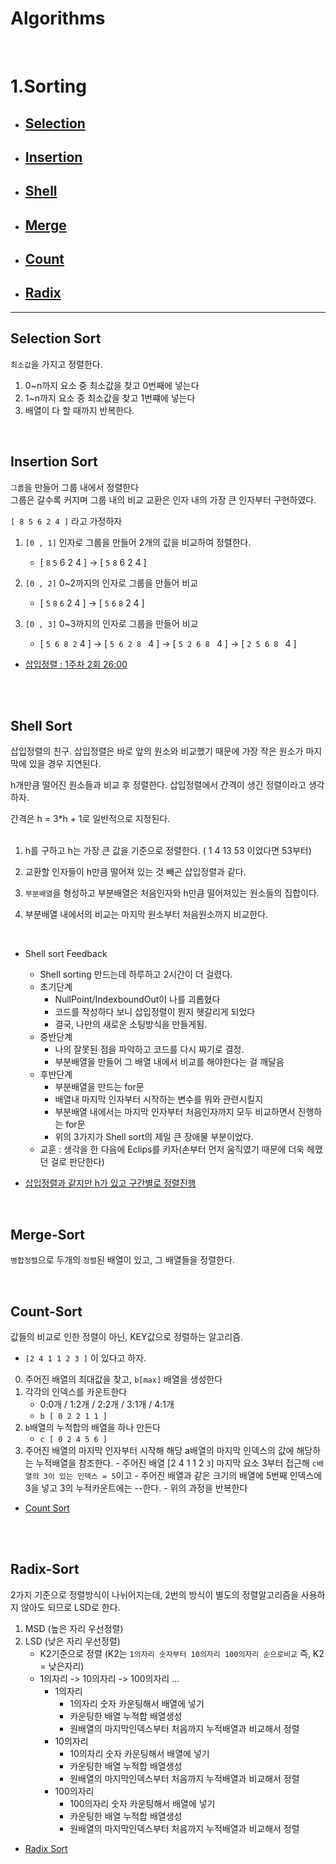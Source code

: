 # Algorithms

 <br>

# 1.Sorting

- ## [Selection](#Selection-Sort)
- ## [Insertion](#Insertion-Sort)
- ## [Shell](#Shell-Sort)

- ## [Merge](#Merge-Sort)
- ## [Count](#Count-Sort)
- ## [Radix](#Radix-Sort)

---

## Selection Sort

`최소값`을 가지고 정렬한다.<br>

1. 0~n까지 요소 중 최소값을 찾고 0번째에 넣는다
2. 1~n까지 요소 중 최소값을 찾고 1번쨰에 넣는다
3. 배열이 다 할 때까지 반복한다.

<br>

## Insertion Sort

`그룹`을 만들어 그룹 내에서 정렬한다<br>
그룹은 갈수록 커지며 그룹 내의 비교 교환은 인자 내의 가장 큰 인자부터 구현하였다.<br>

`[ 8 5 6 2 4 ]` 라고 가정하자

1. `[0 , 1]` 인자로 그룹을 만들어 2개의 값을 비교하여 정렬한다.

   - [ `8` `5` 6 2 4 ] -> [ `5` `8` 6 2 4 ]

2. `[0 , 2]` 0~2까지의 인자로 그룹을 만들어 비교

   - [ `5` `8` `6` 2 4 ] -> [ `5` `6` `8` 2 4 ]

3. `[0 , 3]` 0~3까지의 인자로 그룹을 만들어 비교
   - [ `5 6 8 2` 4 ] -> [ `5 6 2 8 ` 4 ] -> [ `5 2 6 8 ` 4 ] -> [ `2 5 6 8 ` 4 ]

- [삽입정렬 : 1주차 2회 26:00](!http://lms.yu.ac.kr/)

<br><br>

## Shell Sort

삽입정렬의 친구. 삽입정렬은 바로 앞의 원소와 비교했기 때문에 가장 작은 원소가 마지막에 있을 경우 지연된다.<br>

h개만큼 떨어진 원소들과 비교 후 정렬한다. 삽입정렬에서 간격이 생긴 정렬이라고 생각하자.<br>

간격은 h = 3\*h + 1로 일반적으로 지정된다. <br><br>

1. h를 구하고 h는 가장 큰 값을 기준으로 정렬한다. ( 1 4 13 53 이었다면 53부터)

2. 교환할 인자들이 h만큼 떨어져 있는 것 빼곤 삽입정렬과 같다.

3. `부분배열`을 형성하고 부분배열은 처음인자와 h만큼 떨어져있는 원소들의 집합이다.

4. 부분배열 내에서의 비교는 마지막 원소부터 처음원소까지 비교한다.

<br>

- Shell sort Feedback

  - Shell sorting 만드는데 하루하고 2시간이 더 걸렸다.
  - 초기단계
    - NullPoint/IndexboundOut이 나를 괴롭혔다
    - 코드를 작성하다 보니 삽입정렬이 뭔지 헷갈리게 되었다
    - 결국, 나만의 새로운 소팅방식을 만들게됨.
  - 중반단계
    - 나의 잘못된 점을 파악하고 코드를 다시 짜기로 결정.
    - 부분배열을 만들어 그 배열 내에서 비교를 해야한다는 걸 깨달음
  - 후반단계
    - 부분배열을 만드는 for문
    - 배열내 마지막 인자부터 시작하는 변수를 뭐와 관련시킬지
    - 부분배열 내에서는 마지막 인자부터 처음인자까지 모두 비교하면서 진행하는 for문
    - 위의 3가지가 Shell sort의 제일 큰 장애물 부분이었다.
  - 교훈 : 생각을 한 다음에 Eclips를 키자(손부터 먼저 움직였기 때문에 더욱 헤맸던 걸로 판단한다)

- [삽입정렬과 같지만 h가 있고 구간별로 정렬진행](!https://www.youtube.com/watch?v=qzXAVXddcPU)

<br>

## Merge-Sort

`병합정렬`으로 두개의 `정렬`된 배열이 있고, 그 배열들을 정렬한다.<br>

<br>

## Count-Sort

값들의 비교로 인한 정렬이 아닌, KEY값으로 정렬하는 알고리즘.<br>

- `[2 4 1 1 2 3 ]` 이 있다고 하자.

0.  주어진 배열의 최대값을 찾고, `b[max]` 배열을 생성한다
1.  각각의 인덱스를 카운트한다
    - 0:0개 / 1:2개 / 2:2개 / 3:1개 / 4:1개
    - `b [ 0 2 2 1 1 ]`
1.  `b`배열의 누적합의 배열을 하나 만든다
    - `c [ 0 2 4 5 6 ]`
1.  주어진 배열의 마지막 인자부터 시작해 해당 a배열의 마지막 인덱스의 값에 해당하는 누적배열을 참조한다. - 주어진 배열 [2 4 1 1 2 `3`] 마지막 요소 3부터 접근해 `c배열의 3이 있는 인덱스 = 5`이고 - 주어진 배열과 같은 크기의 배열에 5번째 인덱스에 3을 넣고 3의 누적카운트에는 --한다. - 위의 과정을 반복한다
    <br>

- [Count Sort](!https://bowbowbow.tistory.com/8)

<br><br>

## Radix-Sort

2가지 기준으로 정렬방식이 나뉘어지는데, 2번의 방식이 별도의 정렬알고리즘을 사용하지 않아도 되므로 LSD로 한다.

1. MSD (높은 자리 우선정렬)
2. LSD (낮은 자리 우선정렬)
   - K2기준으로 정렬 (K2는 `1의자리 숫자부터 10의자리 100의자리 순으로비교` 즉, K2 = 낮은자리)
   - 1의자리 -> 10의자리 -> 100의자리 ...
     - 1의자리
       - 1의자리 숫자 카운팅해서 배열에 넣기
       - 카운팅한 배열 누적합 배열생성
       - 원배열의 마지막인덱스부터 처음까지 누적배열과 비교해서 정렬
     - 10의자리
       - 10의자리 숫자 카운팅해서 배열에 넣기
       - 카운팅한 배열 누적합 배열생성
       - 원배열의 마지막인덱스부터 처음까지 누적배열과 비교해서 정렬
     - 100의자리
       - 100의자리 숫자 카운팅해서 배열에 넣기
       - 카운팅한 배열 누적합 배열생성
       - 원배열의 마지막인덱스부터 처음까지 누적배열과 비교해서 정렬

- [Radix Sort](!https://lktprogrammer.tistory.com/48)
